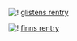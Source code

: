 ![!](https://files.catbox.moe/w0y6js.gif) [glistens rentry](https://rentry.co/nurseretro)

![!](https://files.catbox.moe/0dnuhq.gif) [finns rentry](https://rentry.co/barnabywiliker)
